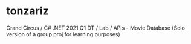 # tonzariz
Grand Circus / C# .NET 2021 Q1 DT / Lab / APIs - Movie Database (Solo version of a group proj for learning purposes)
